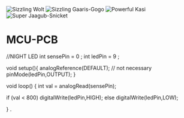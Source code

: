 ![Sizzling Wolt](https://user-images.githubusercontent.com/131287772/233764128-8afde8dd-0b67-48f6-9916-c7abcb09ec7b.png)
![Sizzling Gaaris-Gogo](https://user-images.githubusercontent.com/131287772/233758694-482f9f12-3b08-4eba-9352-755a0a754406.png)
![Powerful Kasi](https://user-images.githubusercontent.com/131287772/233634466-f5d9399b-fecb-48e5-87be-6c9bcff3d3ce.png)
![Super Jaagub-Snicket](https://user-images.githubusercontent.com/131287772/233634527-46b58f0c-2da5-4c7e-8113-e14e64dbf6d1.png)
# MCU-PCB
//NIGHT LED
int sensePin = 0 ;
int ledPin = 9 ;

void setup(){
  analogReference(DEFAULT); // not necessary
  pinMode(ledPin,OUTPUT);
}

void loop()
{
  int val = analogRead(sensePin);

  if (val < 800) digitalWrite(ledPin,HIGH);
  else digitalWrite(ledPin,LOW);

}
.
